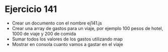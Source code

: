 # Ejercicio 141

* Crear un documento con el nombre ej141.js
* Crear una array de gastos para un viaje, por ejemplo 100 pesos de hotel, 1000 de viaje y 200 de comida
* Sumar todos los valores de los gastos utilizando map
* Mostrar en consola cuanto vamos a gastar en el viaje